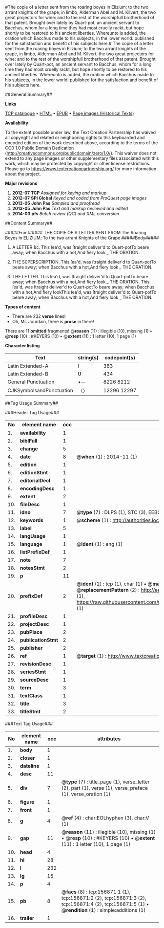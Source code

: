 #The copie of a letter sent from the roaring boyes in Elizium; to the two arrant knights of the grape, in limbo, Alderman Abel and M. Kilvert, the two great projectors for wine: and to the rest of the worshipfull brotherhood of that patent. Brought over lately by Quart-pot, an ancient servant to Bacchus, whom for a long time they had most cruelly rackt, but hope shortly to be restored to his ancient liberties. Whereunto is added, the oration which Bacchus made to his subjects, in the lower world: published for the satisfaction and benefit of his subjects here.#
The copie of a letter sent from the roaring boyes in Elizium; to the two arrant knights of the grape, in limbo, Alderman Abel and M. Kilvert, the two great projectors for wine: and to the rest of the worshipfull brotherhood of that patent. Brought over lately by Quart-pot, an ancient servant to Bacchus, whom for a long time they had most cruelly rackt, but hope shortly to be restored to his ancient liberties. Whereunto is added, the oration which Bacchus made to his subjects, in the lower world: published for the satisfaction and benefit of his subjects here.

##General Summary##

**Links**

[TCP catalogue](http://www.ota.ox.ac.uk/tcp/)  • 
[HTML](http://tei.it.ox.ac.uk/tcp/Texts-HTML/free/A80/A80488.html)  • 
[EPUB](http://tei.it.ox.ac.uk/tcp/Texts-EPUB/free/A80/A80488.epub) • 
[Page images (Historical Texts)](https://historicaltexts.jisc.ac.uk/eebo-99871638e)

**Availability**

To the extent possible under law, the Text Creation Partnership has waived all copyright and related or neighboring rights to this keyboarded and encoded edition of the work described above, according to the terms of the CC0 1.0 Public Domain Dedication (http://creativecommons.org/publicdomain/zero/1.0/). This waiver does not extend to any page images or other supplementary files associated with this work, which may be protected by copyright or other license restrictions. Please go to https://www.textcreationpartnership.org/ for more information about the project.

**Major revisions**

1. __2012-07__ __TCP__ *Assigned for keying and markup*
1. __2012-07__ __SPi Global__ *Keyed and coded from ProQuest page images*
1. __2013-05__ __John Pas__ *Sampled and proofread*
1. __2013-05__ __John Pas__ *Text and markup reviewed and edited*
1. __2014-03__ __pfs__ *Batch review (QC) and XML conversion*

##Content Summary##

#####Front#####
THE COPIE OF A LETTER SENT FROM The Roaring Boyes in ELIZIUM; To the two arrant Knights of the Grape
#####Body#####

1. A LETTER &c.
This ſea'd, was ſtraight deliver'd to Quart-potTo beare away; when Bacchus with a hot,And fiery look
    _ THE ORATION.

1. THE SƲPERSCRIPTION.
This ſea'd, was ſtraight deliver'd to Quart-potTo beare away; when Bacchus with a hot,And fiery look
    _ THE ORATION.

1. THE LETTER.
This ſea'd, was ſtraight deliver'd to Quart-potTo beare away; when Bacchus with a hot,And fiery look
    _ THE ORATION.
This ſea'd, was ſtraight deliver'd to Quart-potTo beare away; when Bacchus with a hot,And fiery lookThis ſea'd, was ſtraight deliver'd to Quart-potTo beare away; when Bacchus with a hot,And fiery look
    _ THE ORATION.

**Types of content**

  * There are 232 **verse** lines!
  * Oh, Mr. Jourdain, there is **prose** in there!

There are 11 **omitted** fragments! 
 @__reason__ (11) : illegible (10), missing (1)  •  @__resp__ (10) : #KEYERS (10)  •  @__extent__ (11) : 1 letter (10), 1 page (1)

**Character listing**


|Text|string(s)|codepoint(s)|
|---|---|---|
|Latin Extended-A|ſ|383|
|Latin Extended-B|Ʋ|434|
|General Punctuation|•—|8226 8212|
|CJKSymbolsandPunctuation|〈〉|12296 12297|

##Tag Usage Summary##

###Header Tag Usage###

|No|element name|occ|attributes|
|---|---|---|---|
|1.|__availability__|1||
|2.|__biblFull__|1||
|3.|__change__|5||
|4.|__date__|8| @__when__ (1) : 2014-11 (1)|
|5.|__edition__|1||
|6.|__editionStmt__|1||
|7.|__editorialDecl__|1||
|8.|__encodingDesc__|1||
|9.|__extent__|2||
|10.|__fileDesc__|1||
|11.|__idno__|7| @__type__ (7) : DLPS (1), STC (3), EEBO-CITATION (1), PROQUEST (1), VID (1)|
|12.|__keywords__|1| @__scheme__ (1) : http://authorities.loc.gov/ (1)|
|13.|__label__|5||
|14.|__langUsage__|1||
|15.|__language__|1| @__ident__ (1) : eng (1)|
|16.|__listPrefixDef__|1||
|17.|__note__|7||
|18.|__notesStmt__|2||
|19.|__p__|11||
|20.|__prefixDef__|2| @__ident__ (2) : tcp (1), char (1)  •  @__matchPattern__ (2) : ([0-9\-]+):([0-9IVX]+) (1), (.+) (1)  •  @__replacementPattern__ (2) : http://eebo.chadwyck.com/downloadtiff?vid=$1&page=$2 (1), https://raw.githubusercontent.com/textcreationpartnership/Texts/master/tcpchars.xml#$1 (1)|
|21.|__profileDesc__|1||
|22.|__projectDesc__|1||
|23.|__pubPlace__|2||
|24.|__publicationStmt__|2||
|25.|__publisher__|2||
|26.|__ref__|1| @__target__ (1) : http://www.textcreationpartnership.org/docs/. (1)|
|27.|__revisionDesc__|1||
|28.|__seriesStmt__|1||
|29.|__sourceDesc__|1||
|30.|__term__|3||
|31.|__textClass__|1||
|32.|__title__|3||
|33.|__titleStmt__|2||


###Text Tag Usage###

|No|element name|occ|attributes|
|---|---|---|---|
|1.|__body__|1||
|2.|__closer__|1||
|3.|__dateline__|1||
|4.|__desc__|11||
|5.|__div__|7| @__type__ (7) : title_page (1), verse_letter (2), part (1), verse (1), verse_preface (1), verse_oration (1)|
|6.|__figure__|1||
|7.|__front__|1||
|8.|__g__|4| @__ref__ (4) : char:EOLhyphen (3), char:V (1)|
|9.|__gap__|11| @__reason__ (11) : illegible (10), missing (1)  •  @__resp__ (10) : #KEYERS (10)  •  @__extent__ (11) : 1 letter (10), 1 page (1)|
|10.|__head__|4||
|11.|__hi__|28||
|12.|__l__|232||
|13.|__lg__|15||
|14.|__p__|4||
|15.|__pb__|8| @__facs__ (8) : tcp:156871:1 (1), tcp:156871:2 (2), tcp:156871:3 (2), tcp:156871:4 (2), tcp:156871:5 (1)  •  @__rendition__ (1) : simple:additions (1)|
|16.|__trailer__|1||
